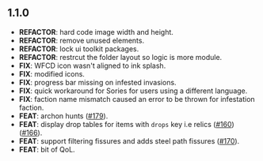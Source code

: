 ## 1.1.0

 - **REFACTOR**: hard code image width and height.
 - **REFACTOR**: remove unused elements.
 - **REFACTOR**: lock ui toolkit packages.
 - **REFACTOR**: restrcut the folder layout so logic is more module.
 - **FIX**: WFCD icon wasn't aligned to ink splash.
 - **FIX**: modified icons.
 - **FIX**: progress bar missing on infested invasions.
 - **FIX**: quick workaround for Sories for users using a different language.
 - **FIX**: faction name mismatch caused an error to be thrown for infestation faction.
 - **FEAT**: archon hunts ([#179](https://github.com/WFCD/navis/issues/179)).
 - **FEAT**: display drop tables for items with `drops` key i.e relics ([#160](https://github.com/WFCD/navis/issues/160)) ([#166](https://github.com/WFCD/navis/issues/166)).
 - **FEAT**: support filtering fissures and adds steel path fissures ([#170](https://github.com/WFCD/navis/issues/170)).
 - **FEAT**: bit of QoL.

